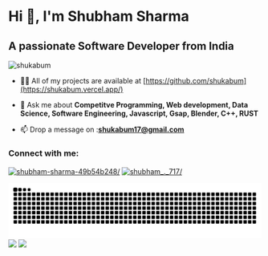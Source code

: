 # Hi 👋, I'm Shubham Sharma

## A passionate Software Developer from India

<p align="left"> <img src="https://komarev.com/ghpvc/?username=shukabum&label=Profile%20views&color=0e75b6&style=flat" alt="shukabum" /> </p>


- 👨‍💻 All of my projects are available at [https://github.com/shukabum](https://shukabum.vercel.app/)

- 💬 Ask me about **Competitve Programming, Web development, Data Science, Software Engineering, Javascript, Gsap, Blender, C++, RUST**

- 📫 Drop a message on :**shukabum17@gmail.com**

<h3 align="left">Connect with me:</h3>
<p align="left">
<a href="https://linkedin.com/in/shubham-sharma-49b54b248/" target="blank"><img align="center" src="https://raw.githubusercontent.com/rahuldkjain/github-profile-readme-generator/master/src/images/icons/Social/linked-in-alt.svg" alt="shubham-sharma-49b54b248/" height="30" width="40" /></a>
<a href="https://instagram.com/shubham_._1773/" target="blank"><img align="center" src="https://raw.githubusercontent.com/rahuldkjain/github-profile-readme-generator/master/src/images/icons/Social/instagram.svg" alt="shubham_._717/" height="30" width="40" /></a>
</p>

![](https://github.com/shukabum/shukabum/blob/output/github-contribution-grid-snake-dark.svg)
![](https://github-readme-stats.vercel.app/api?username=shukabum&show_icons=true&locale=en)
![](https://github-readme-streak-stats.herokuapp.com/?user=shukabum&)




